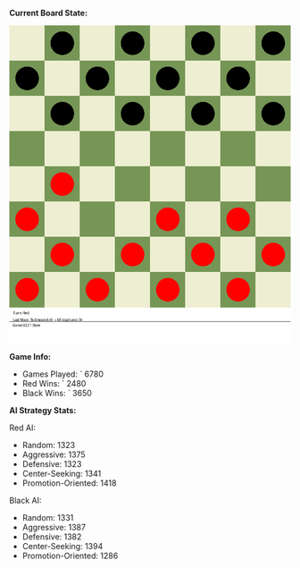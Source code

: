 
**Current Board State:**  
<!-- START_GIF -->
![Checkers Game](./checkers_game.gif)
<!-- END_GIF -->

**Game Info:**  
- Games Played: `<!-- GAMES_PLAYED --> 6780
- Red Wins: `<!-- RED_WINS --> 2480
- Black Wins: `<!-- BLACK_WINS --> 3650

<!-- AI_STATS -->
**AI Strategy Stats:**

Red AI:
- Random: 1323
- Aggressive: 1375
- Defensive: 1323
- Center-Seeking: 1341
- Promotion-Oriented: 1418

Black AI:
- Random: 1331
- Aggressive: 1387
- Defensive: 1382
- Center-Seeking: 1394
- Promotion-Oriented: 1286
